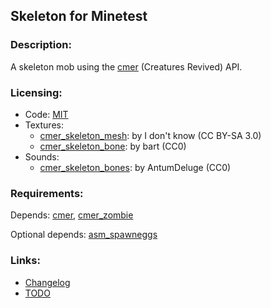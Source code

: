 ## Skeleton for Minetest

### Description:

A skeleton mob using the [cmer][] (Creatures Revived) API.

### Licensing:

- Code: [MIT](LICENSE.txt)
- Textures:
	- [cmer_skeleton_mesh](http://minetest.fensta.bplaced.net/#id=1141): by I don't know (CC BY-SA 3.0)
	- [cmer_skeleton_bone](https://opengameart.org/node/3755): by bart (CC0)
- Sounds:
	- [cmer_skeleton_bones](https://opengameart.org/node/16324): by AntumDeluge (CC0)

### Requirements:

Depends: [cmer][], [cmer_zombie][]

Optional depends: [asm_spawneggs][]

### Links:

- [Changelog](changelog.txt)
- [TODO](TODO.txt)


[cmer]: https://forum.minetest.net/viewtopic.php?t=26684
[cmer_zombie]: https://github.com/AntumMT/mod-cmer/tree/zombie
[asm_spawneggs]: https://content.minetest.net/packages/AntumDeluge/asm_spawneggs/
